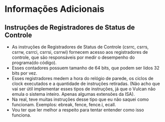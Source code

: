# Informações Adicionais

## Instruções de Registradores de Status de Controle
* As instruções de Registradores de Status de Controle (csrrc, csrrs, csrrw, csrrci, csrrsi, csrrwi) fornecem acesso aos registradores de controle, que são responsáveis por medir o desempenho do programa(do código).
* Esses contadores possuem tamanho de 64 bits, que podem ser lidos 32 bits por vez.
* Esses registradores medem a hora do relógio de parede, os ciclos de clock executados e a quantidade de instruções retiradas. (Não acho que vai ser útil implementar esses tipos de instruções, já que o Vulcan não emula o sistema inteiro. Apenas algumas extensões da ISA).
* Na real, teve muitas instruções desse tipo que eu não saquei como funcionam. Exemplos: ebreak, fence, fence.i, ecall. 
* Vou ter que ler melhor a respeito para tentar entender como isso funciona.
